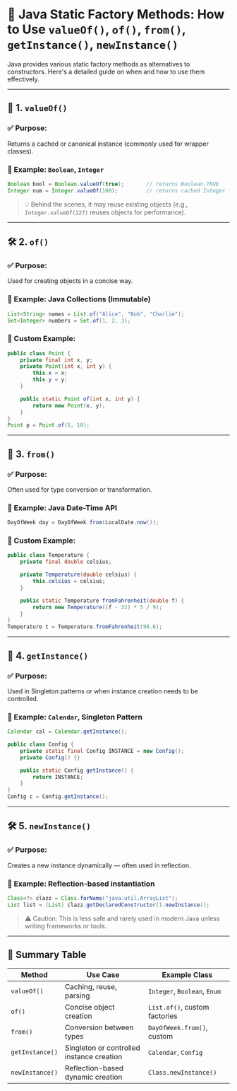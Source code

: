 
# 📘 Java Static Factory Methods: How to Use `valueOf()`, `of()`, `from()`, `getInstance()`, `newInstance()`

Java provides various static factory methods as alternatives to constructors. Here's a detailed guide on when and how to use them effectively.

---

## 🔧 1. `valueOf()`

### ✅ Purpose:
Returns a cached or canonical instance (commonly used for wrapper classes).

### 🔸 Example: `Boolean`, `Integer`
```java
Boolean bool = Boolean.valueOf(true);       // returns Boolean.TRUE
Integer num = Integer.valueOf(100);         // returns cached Integer if possible
```

> 💡 Behind the scenes, it may reuse existing objects (e.g., `Integer.valueOf(127)` reuses objects for performance).

---

## 🛠 2. `of()`

### ✅ Purpose:
Used for creating objects in a concise way.

### 🔸 Example: Java Collections (Immutable)
```java
List<String> names = List.of("Alice", "Bob", "Charlie");
Set<Integer> numbers = Set.of(1, 2, 3);
```

### 🔸 Custom Example:
```java
public class Point {
    private final int x, y;
    private Point(int x, int y) {
        this.x = x;
        this.y = y;
    }

    public static Point of(int x, int y) {
        return new Point(x, y);
    }
}
Point p = Point.of(5, 10);
```

---

## 🔨 3. `from()`

### ✅ Purpose:
Often used for type conversion or transformation.

### 🔸 Example: Java Date-Time API
```java
DayOfWeek day = DayOfWeek.from(LocalDate.now());
```

### 🔸 Custom Example:
```java
public class Temperature {
    private final double celsius;

    private Temperature(double celsius) {
        this.celsius = celsius;
    }

    public static Temperature fromFahrenheit(double f) {
        return new Temperature((f - 32) * 5 / 9);
    }
}
Temperature t = Temperature.fromFahrenheit(98.6);
```

---

## 🧰 4. `getInstance()`

### ✅ Purpose:
Used in Singleton patterns or when instance creation needs to be controlled.

### 🔸 Example: `Calendar`, Singleton Pattern
```java
Calendar cal = Calendar.getInstance();

public class Config {
    private static final Config INSTANCE = new Config();
    private Config() {}

    public static Config getInstance() {
        return INSTANCE;
    }
}
Config c = Config.getInstance();
```

---

## 🛠️ 5. `newInstance()`

### ✅ Purpose:
Creates a new instance dynamically — often used in reflection.

### 🔸 Example: Reflection-based instantiation
```java
Class<?> clazz = Class.forName("java.util.ArrayList");
List list = (List) clazz.getDeclaredConstructor().newInstance();
```

> ⚠️ Caution: This is less safe and rarely used in modern Java unless writing frameworks or tools.

---

## 🎯 Summary Table

| Method         | Use Case                                  | Example Class               |
|----------------|--------------------------------------------|-----------------------------|
| `valueOf()`    | Caching, reuse, parsing                    | `Integer`, `Boolean`, `Enum` |
| `of()`         | Concise object creation                    | `List.of()`, custom factories |
| `from()`       | Conversion between types                   | `DayOfWeek.from()`, custom   |
| `getInstance()`| Singleton or controlled instance creation | `Calendar`, `Config`         |
| `newInstance()`| Reflection-based dynamic creation         | `Class.newInstance()`        |
